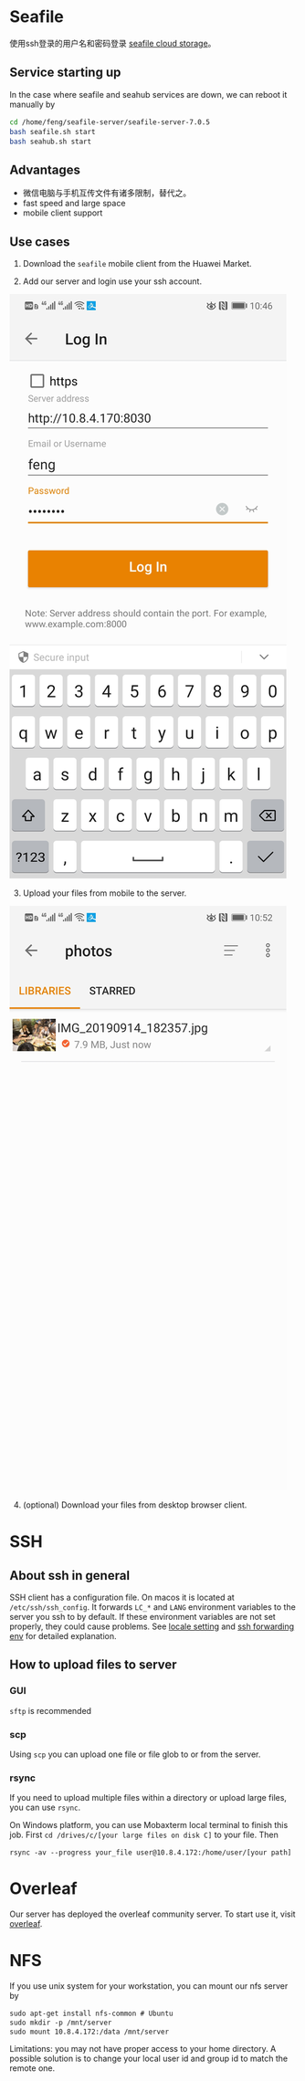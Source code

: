 # Seafile
使用ssh登录的用户名和密码登录 [seafile cloud storage](http://10.8.4.170:8030/)。

## Service starting up
In the case where seafile and seahub services are down, we can reboot it manually by
```bash
cd /home/feng/seafile-server/seafile-server-7.0.5
bash seafile.sh start
bash seahub.sh start
```

## Advantages

* 微信电脑与手机互传文件有诸多限制，替代之。
* fast speed and large space
* mobile client support

## Use cases

1. Download the `seafile` mobile client from the Huawei Market.

2. Add our server and login use your ssh account.

![login](./images/seafile-android-1.jpg)

3. Upload your files from mobile to the server.

![upload](./images/seafile-android-2.jpg)

4. (optional) Download your files from desktop browser client.

# SSH
## About ssh in general
SSH client has a configuration file. On macos it is located at `/etc/ssh/ssh_config`. It forwards `LC_*` and `LANG` environment variables to the server you ssh to by default. If these environment variables are not set properly, they could cause problems. See [locale setting](https://askubuntu.com/questions/412495/setlocale-lc-ctype-cannot-change-locale-utf-8) and [ssh forwarding env](https://superuser.com/questions/513819/utf-8-locale-portability-and-ssh) for detailed explanation.

## How to upload files to server
### GUI
`sftp` is recommended
### scp
Using `scp` you can upload one file or file glob to or from the server.
### rsync
If you need to upload multiple files within a directory or upload large files, you can use `rsync`.

On Windows platform, you can use Mobaxterm local terminal to finish this job. First `cd /drives/c/[your large files on disk C]` to your file. Then 
```shell
rsync -av --progress your_file user@10.8.4.172:/home/user/[your path]
```

# Overleaf
Our server has deployed the overleaf community server.
To start use it, visit [overleaf](http://10.8.4.170:8031).

# NFS
If you use unix system for your workstation, you can mount our nfs server by

```shell
sudo apt-get install nfs-common # Ubuntu
sudo mkdir -p /mnt/server
sudo mount 10.8.4.172:/data /mnt/server
```

Limitations: you may not have proper access to your home directory. A possible solution is to change your local user id and group id to match the
remote one.